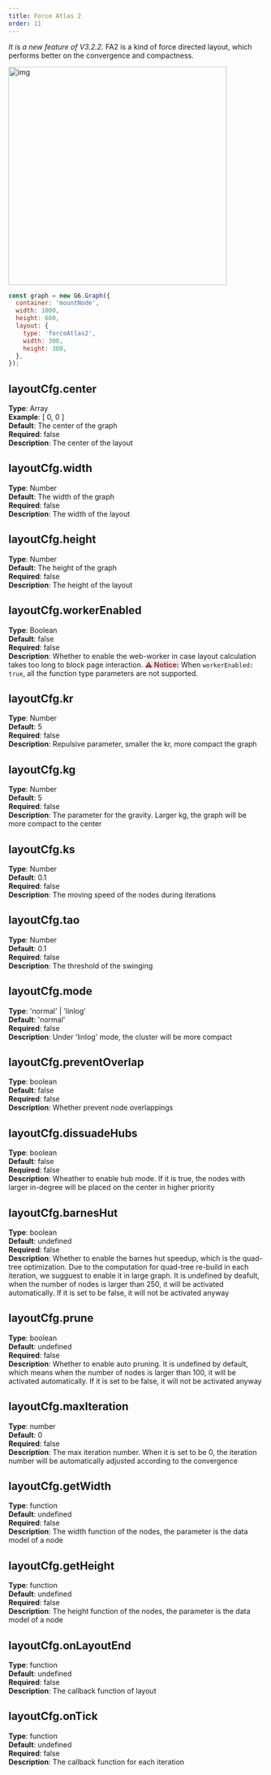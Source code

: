 ```yaml
---
title: Force Atlas 2
order: 11
---
```


_It is a new feature of V3.2.2._ FA2 is a kind of force directed layout, which performs better on the convergence and compactness.

<img src='https://gw.alipayobjects.com/mdn/rms_f8c6a0/afts/img/A*MqwAQZLIVPwAAAAAAAAAAAAAARQnAQ' width=430 alt='img'/>

```javascript
const graph = new G6.Graph({
  container: 'mountNode',
  width: 1000,
  height: 600,
  layout: {
    type: 'forceAtlas2',
    width: 300,
    height: 300,
  },
});
```

## layoutCfg.center

**Type**: Array<br />**Example**: [ 0, 0 ]<br />**Default**: The center of the graph<br />**Required**: false<br />**Description**: The center of the layout

## layoutCfg.width

**Type**: Number<br />**Default**: The width of the graph<br />**Required**: false<br />**Description**: The width of the layout

## layoutCfg.height

**Type**: Number<br />**Default**: The height of the graph<br />**Required**: false<br />**Description**: The height of the layout

## layoutCfg.workerEnabled

**Type**: Boolean<br />**Default**: false<br />**Required**: false<br />**Description**: Whether to enable the web-worker in case layout calculation takes too long to block page interaction.
<span style="background-color: rgb(251, 233, 231); color: rgb(139, 53, 56)"><strong>⚠️ Notice:</strong></span> When `workerEnabled: true`, all the function type parameters are not supported.

## layoutCfg.kr

**Type**: Number<br />**Default**: 5<br />**Required**: false<br />**Description**: Repulsive parameter, smaller the kr, more compact the graph

## layoutCfg.kg

**Type**: Number<br />**Default**: 5<br />**Required**: false<br />**Description**: The parameter for the gravity. Larger kg, the graph will be more compact to the center

## layoutCfg.ks

**Type**: Number<br />**Default**: 0.1<br />**Required**: false<br />**Description**: The moving speed of the nodes during iterations

## layoutCfg.tao

**Type**: Number<br />**Default**: 0.1<br />**Required**: false<br />**Description**: The threshold of the swinging

## layoutCfg.mode

**Type**: 'normal' | 'linlog'<br />**Default**: 'normal'<br />**Required**: false<br />**Description**: Under 'linlog' mode, the cluster will be more compact
## layoutCfg.preventOverlap

**Type**: boolean<br />**Default**: false<br />**Required**: false<br />**Description**: Whether prevent node overlappings

## layoutCfg.dissuadeHubs

**Type**: boolean<br />**Default**: false<br />**Required**: false<br />**Description**: Wheather to enable hub mode. If it is true, the nodes with larger in-degree will be placed on the center in higher priority

## layoutCfg.barnesHut

**Type**: boolean<br />**Default**: undefined<br />**Required**: false<br />**Description**: Whether to enable the barnes hut speedup, which is the quad-tree optimization. Due to the computation for quad-tree re-build in each iteration, we sugguest to enable it in large graph. It is undefined by deafult, when the number of nodes is larger than 250, it will be activated automatically. If it is set to be false, it will not be activated anyway

## layoutCfg.prune

**Type**: boolean<br />**Default**: undefined<br />**Required**: false<br />**Description**: Whether to enable auto pruning. It is undefined by default, which means when the number of nodes is larger than 100, it will be activated automatically. If it is set to be false, it will not be activated anyway

## layoutCfg.maxIteration

**Type**: number<br />**Default**: 0<br />**Required**: false<br />**Description**: The max iteration number. When it is set to be 0, the iteration number will be automatically adjusted according to the convergence

## layoutCfg.getWidth

**Type**: function<br />**Default**: undefined<br />**Required**: false<br />**Description**: The width function of the nodes, the parameter is the data model of a node

## layoutCfg.getHeight

**Type**: function<br />**Default**: undefined<br />**Required**: false<br />**Description**: The height function of the nodes, the parameter is the data model of a node

## layoutCfg.onLayoutEnd

**Type**: function<br />**Default**: undefined<br />**Required**: false<br />**Description**: The callback function of layout

## layoutCfg.onTick

**Type**: function<br />**Default**: undefined<br />**Required**: false<br />**Description**: The callback function for each iteration
